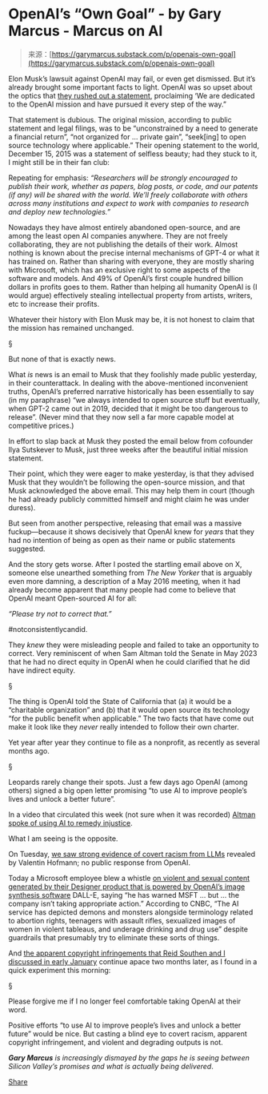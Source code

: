 <!--yml
category: 未分类
date: 2024-05-27 14:42:42
-->

# OpenAI’s “Own Goal” - by Gary Marcus - Marcus on AI

> 来源：[https://garymarcus.substack.com/p/openais-own-goal](https://garymarcus.substack.com/p/openais-own-goal)

Elon Musk’s lawsuit against OpenAI may fail, or even get dismissed. But it’s already brought some important facts to light. OpenAI was so upset about the optics that [they rushed out a statement](https://openai.com/blog/openai-elon-musk), proclaiming ‘We are dedicated to the OpenAI mission and have pursued it every step of the way.”

That statement is dubious. The original mission, according to public statement and legal filings, was to be “unconstrained by a need to generate a financial return”, “not organized for … private gain”, “seek[ing] to open source technology where applicable.” Their opening statement to the world, December 15, 2015 was a statement of selfless beauty; had they stuck to it, I might still be in their fan club:

Repeating for emphasis: *“Researchers will be strongly encouraged to publish their work, whether as papers, blog posts, or code, and our patents (if any) will be shared with the world. We’ll freely collaborate with others across many institutions and expect to work with companies to research and deploy new technologies.”*

Nowadays they have almost entirely abandoned open-source, and are among the least open AI companies anywhere. They are not freely collaborating, they are not publishing the details of their work. Almost nothing is known about the precise internal mechanisms of GPT-4 or what it has trained on. Rather than sharing with everyone, they are mostly sharing with Microsoft, which has an exclusive right to some aspects of the software and models. And 49% of OpenAI’s first couple hundred billion dollars in profits goes to them. Rather than helping all humanity OpenAI is (I would argue) effectively stealing intellectual property from artists, writers, etc to increase their profits.

Whatever their history with Elon Musk may be, it is not honest to claim that the mission has remained unchanged.

§

But none of that is exactly news.

What *is* news is an email to Musk that they foolishly made public yesterday, in their counterattack. In dealing with the above-mentioned inconvenient truths, OpenAI’s preferred narrative historically has been essentially to say (in my paraphrase) “we always intended to open source stuff but eventually, when GPT-2 came out in 2019, decided that it might be too dangerous to release”. (Never mind that they now sell a far more capable model at competitive prices.)

In effort to slap back at Musk they posted the email below from cofounder Ilya Sutskever to Musk, just three weeks after the beautiful initial mission statement.

Their point, which they were eager to make yesterday, is that they advised Musk that they wouldn’t be following the open-source mission, and that Musk acknowledged the above email. This may help them in court (though he had already publicly committed himself and might claim he was under duress).

But seen from another perspective, releasing that email was a massive fuckup—because it shows decisively that OpenAI knew for *years* that they had no intention of being as open as their name or public statements suggested.

And the story gets worse. After I posted the startling email above on X, someone else unearthed something from *The New Yorker* that is arguably even more damning, a description of a May 2016 meeting, when it had already become apparent that many people had come to believe that OpenAI meant Open-sourced AI for all:

*“Please try not to correct that.”*

#notconsistentlycandid.

They *knew* they were misleading people and failed to take an opportunity to correct. Very reminiscent of when Sam Altman told the Senate in May 2023 that he had no direct equity in OpenAI when he could clarified that he did have indirect equity.

§

The thing is OpenAI told the State of California that (a) it would be a “charitable organization” and (b) that it would open source its technology “for the public benefit when applicable.” The two facts that have come out make it look like they *never* really intended to follow their own charter.

Yet year after year they continue to file as a nonprofit, as recently as several months ago.

§

Leopards rarely change their spots. Just a few days ago OpenAI (among others) signed a big open letter promising “to use AI to improve people’s lives and unlock a better future”.

In a video that circulated this week (not sure when it was recorded) [Altman spoke of using AI to remedy injustice](https://x.com/unusual_whales/status/1764395573623349621?s=61).

What I am seeing is the opposite.

On Tuesday, [we saw strong evidence of covert racism from LLMs](https://garymarcus.substack.com/p/covert-racism-in-llms) revealed by Valentin Hofmann; no public response from OpenAI.

Today a Microsoft employee blew a whistle [on violent and sexual content generated by their Designer product that is powered by OpenAI’s image synthesis software](https://www.cnbc.com/2024/03/06/microsoft-ai-engineer-says-copilot-designer-creates-disturbing-images.html) DALL-E, saying “he has warned MSFT … but … the company isn’t taking appropriate action.” According to CNBC, “The AI service has depicted demons and monsters alongside terminology related to abortion rights, teenagers with assault rifles, sexualized images of women in violent tableaus, and underage drinking and drug use” despite guardrails that presumably try to eliminate these sorts of things.

And [the apparent copyright infringements that Reid Southen and I discussed in early January](https://spectrum.ieee.org/midjourney-copyright) continue apace two months later, as I found in a quick experiment this morning:

§

Please forgive me if I no longer feel comfortable taking OpenAI at their word.

Positive efforts “to use AI to improve people’s lives and unlock a better future” would be nice. But casting a blind eye to covert racism, apparent copyright infringement, and violent and degrading outputs is not.

***Gary Marcus** is increasingly dismayed by the gaps he is seeing between Silicon Valley’s promises and what is actually being delivered*.

[Share](https://garymarcus.substack.com/p/openais-own-goal?utm_source=substack&utm_medium=email&utm_content=share&action=share)